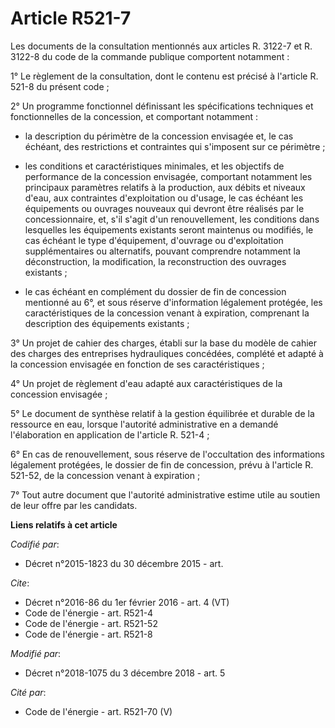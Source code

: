 # Article R521-7

Les documents de la consultation mentionnés aux articles R. 3122-7 et R. 3122-8 du code de la commande publique comportent
notamment :

1° Le règlement de la consultation, dont le contenu est précisé à l'article R. 521-8  du présent code ;

2° Un programme fonctionnel définissant les spécifications techniques et fonctionnelles de la concession, et comportant
notamment :

- la description du périmètre de la concession envisagée et, le cas échéant, des restrictions et contraintes qui s'imposent
sur ce périmètre ;

- les conditions et caractéristiques minimales, et les objectifs de performance de la concession envisagée, comportant
notamment les principaux paramètres relatifs à la production, aux débits et niveaux d'eau, aux contraintes d'exploitation ou
d'usage, le cas échéant les équipements ou ouvrages nouveaux qui devront être réalisés par le concessionnaire, et, s'il
s'agit d'un renouvellement, les conditions dans lesquelles les équipements existants seront maintenus ou modifiés, le cas
échéant le type d'équipement, d'ouvrage ou d'exploitation supplémentaires ou alternatifs, pouvant comprendre notamment la
déconstruction, la modification, la reconstruction des ouvrages existants ;

- le cas échéant en complément du dossier de fin de concession mentionné au 6°, et sous réserve d'information légalement
protégée, les caractéristiques de la concession venant à expiration, comprenant la description des équipements existants ;

3° Un projet de cahier des charges, établi sur la base du modèle de cahier des charges des entreprises hydrauliques
concédées, complété et adapté à la concession envisagée en fonction de ses caractéristiques ;

4° Un projet de règlement d'eau adapté aux caractéristiques de la concession envisagée ;

5° Le document de synthèse relatif à la gestion équilibrée et durable de la ressource en eau, lorsque l'autorité
administrative en a demandé l'élaboration en application de l'article R. 521-4 ;

6° En cas de renouvellement, sous réserve de l'occultation des informations légalement protégées, le dossier de fin de
concession, prévu à l'article R. 521-52, de la concession venant à expiration ;

7° Tout autre document que l'autorité administrative estime utile au soutien de leur offre par les candidats.

**Liens relatifs à cet article**

_Codifié par_:

  - Décret n°2015-1823 du 30 décembre 2015 - art.

_Cite_:

  - Décret n°2016-86 du 1er février 2016 - art. 4 (VT)
  - Code de l'énergie - art. R521-4
  - Code de l'énergie - art. R521-52
  - Code de l'énergie - art. R521-8

_Modifié par_:

  - Décret n°2018-1075 du 3 décembre 2018 - art. 5

_Cité par_:

  - Code de l'énergie - art. R521-70 (V)
